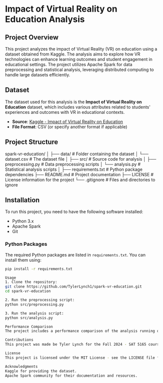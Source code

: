# Impact of Virtual Reality on Education Analysis

## Project Overview
This project analyzes the impact of Virtual Reality (VR) on education using a dataset obtained from Kaggle. The analysis aims to explore how VR technologies can enhance learning outcomes and student engagement in educational settings. The project utilizes Apache Spark for data preprocessing and statistical analysis, leveraging distributed computing to handle large datasets efficiently.

## Dataset
The dataset used for this analysis is the **Impact of Virtual Reality on Education** dataset, which includes various attributes related to students' experiences and outcomes with VR in educational contexts.

- **Source**: [Kaggle - Impact of Virtual Reality on Education](https://www.kaggle.com/datasets/sulianova/cardiovascular-disease-dataset)
- **File Format**: CSV (or specify another format if applicable)

## Project Structure
spark-vr-education/
│ 
├── data/                   # Folder containing the dataset
│   └── dataset.csv         # The dataset file 
│ 
├── src/                    # Source code for analysis 
│   ├── preprocessing.py     # Data preprocessing scripts 
│   └── analysis.py         # Statistical analysis scripts 
│ 
├── requirements.txt        # Python package dependencies 
├── README.md               # Project documentation 
├── LICENSE                 # License information for the project
└── .gitignore              # Files and directories to ignore

## Installation
To run this project, you need to have the following software installed:

- Python 3.x
- Apache Spark
- Git

### Python Packages
The required Python packages are listed in `requirements.txt`. You can install them using:

```bash
pip install -r requirements.txt

Usage
1. Clone the repository:
git clone https://github.com/TylerLynch1/spark-vr-education.git
cd spark-vr-education

2. Run the preprocessing script:
python src/preprocessing.py

3. Run the analysis script:
python src/analysis.py

Performance Comparison
The project includes a performance comparison of the analysis running on one VM versus two VMs. Performance metrics such as execution time and resource usage will be documented.

Contributions
This project was made be Tyler Lynch for the Fall 2024 - SAT 5165 course. 

License
This project is licensed under the MIT License - see the LICENSE file for details.

Acknowledgments
Kaggle for providing the dataset.
Apache Spark community for their documentation and resources.